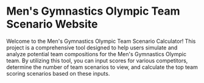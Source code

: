 # Men's Gymnastics Olympic Team Scenario Website

Welcome to the Men's Gymnastics Olympic Team Scenario Calculator! This project is a comprehensive tool designed to help users simulate and analyze potential team compositions for the Men's Gymnastics Olympic team. By utilizing this tool, you can input scores for various competitors, determine the number of team scenarios to view, and calculate the top team scoring scenarios based on these inputs.
